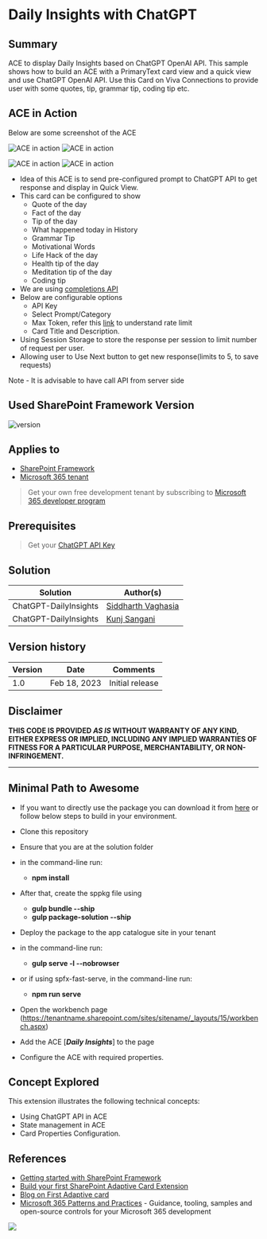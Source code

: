 # Daily Insights with ChatGPT

## Summary

ACE to display Daily Insights based on ChatGPT OpenAI API. This sample shows how to build an ACE with a PrimaryText card view and a quick view and use ChatGPT OpenAI API. Use this Card on Viva Connections to provide user with some quotes, tip, grammar tip, coding tip etc.

## ACE in Action

Below are some screenshot of the ACE

![ACE in action](./assets/2.png)
![ACE in action](./assets/3.png)

![ACE in action](./assets/4.png) ![ACE in action](./assets/1.png)

- Idea of this ACE is to send pre-configured prompt to ChatGPT API to get response and display in Quick View.
- This card can be configured to show
  - Quote of the day
  - Fact of the day
  - Tip of the day
  - What happened today in History
  - Grammar Tip
  - Motivational Words
  - Life Hack of the day
  - Health tip of the day
  - Meditation tip of the day
  - Coding tip
- We are using [completions API](https://platform.openai.com/docs/api-reference/completions/create)
- Below are configurable options
  - API Key
  - Select Prompt/Category
  - Max Token, refer this [link](https://platform.openai.com/docs/guides/rate-limits/overview) to understand rate limit
  - Card Title and Description.
- Using Session Storage to store the response per session to limit number of request per user.
- Allowing user to Use Next button to get new response(limits to 5, to save requests)

Note - It is advisable to have call API from server side

## Used SharePoint Framework Version

![version](https://img.shields.io/badge/version-1.15.2-green.svg)

## Applies to

- [SharePoint Framework](https://aka.ms/spfx)
- [Microsoft 365 tenant](https://docs.microsoft.com/en-us/sharepoint/dev/spfx/set-up-your-developer-tenant)

> Get your own free development tenant by subscribing to [Microsoft 365 developer program](http://aka.ms/o365devprogram)

## Prerequisites

> Get your [ChatGPT API Key](https://platform.openai.com/account/api-keys)

## Solution

Solution|Author(s)
--------|---------
ChatGPT-DailyInsights | [Siddharth Vaghasia](https://github.com/siddharth-vaghasia)
ChatGPT-DailyInsights | [Kunj Sangani](https://github.com/kunj-sangani)

## Version history

Version|Date|Comments
-------|----|--------
1.0|Feb 18, 2023|Initial release

## Disclaimer

**THIS CODE IS PROVIDED *AS IS* WITHOUT WARRANTY OF ANY KIND, EITHER EXPRESS OR IMPLIED, INCLUDING ANY IMPLIED WARRANTIES OF FITNESS FOR A PARTICULAR PURPOSE, MERCHANTABILITY, OR NON-INFRINGEMENT.**

---

## Minimal Path to Awesome

- If you want to directly use the package you can download it from [here](./assets/ace-chatgpt-dailyinsights.sppkg) or follow below steps to build in your environment.

- Clone this repository
- Ensure that you are at the solution folder
- in the command-line run:
  - **npm install**
- After that, create the sppkg file using
  - **gulp bundle --ship**
  - **gulp package-solution --ship**
- Deploy the package to the app catalogue site in your tenant
- in the command-line run:
  - **gulp serve -l --nobrowser**
- or if using spfx-fast-serve, in the command-line run:
  - **npm run serve**
- Open the workbench page (<https://tenantname.sharepoint.com/sites/sitename/_layouts/15/workbench.aspx>)
- Add the ACE [***Daily Insights***] to the page
- Configure the ACE with required properties.

## Concept Explored

This extension illustrates the following technical concepts:

- Using ChatGPT API in ACE
- State management in ACE
- Card Properties Configuration.

## References

- [Getting started with SharePoint Framework](https://docs.microsoft.com/en-us/sharepoint/dev/spfx/set-up-your-developer-tenant)
- [Build your first SharePoint Adaptive Card Extension](https://docs.microsoft.com/en-us/sharepoint/dev/spfx/viva/get-started/build-first-sharepoint-adaptive-card-extension)
- [Blog on First Adaptive card](https://siddharthvaghasia.com/2021/12/29/create-your-first-adaptive-card-extension-with-spfx/)
- [Microsoft 365 Patterns and Practices](https://aka.ms/m365pnp) - Guidance, tooling, samples and open-source controls for your Microsoft 365 development

<img src="https://pnptelemetry.azurewebsites.net/sp-dev-fx-aces/samples/PrimaryTextCard-ChatGPTDailyInsights" />
